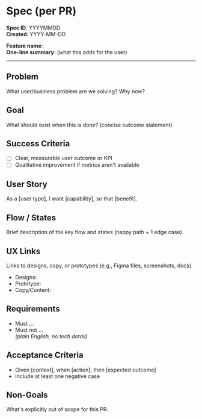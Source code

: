 # Spec (per PR)

**Spec ID**: YYYYMMDD  
**Created**: YYYY-MM-DD  

**Feature name**:  
**One-line summary**: (what this adds for the user)  

---

## Problem
What user/business problem are we solving? Why now?  

## Goal
What should exist when this is done? (concise outcome statement)  

## Success Criteria
- [ ] Clear, measurable user outcome or KPI  
- [ ] Qualitative improvement if metrics aren't available  

## User Story
As a [user type], I want [capability], so that [benefit].  

## Flow / States
Brief description of the key flow and states (happy path + 1 edge case).  

## UX Links
Links to designs, copy, or prototypes (e.g., Figma files, screenshots, docs).  
- Designs: <link>  
- Prototype: <link>  
- Copy/Content: <link>  

## Requirements
- Must …  
- Must not …  
*(plain English, no tech detail)*  

## Acceptance Criteria
- Given [context], when [action], then [expected outcome]  
- Include at least one negative case  

## Non-Goals
What's explicitly out of scope for this PR.  
